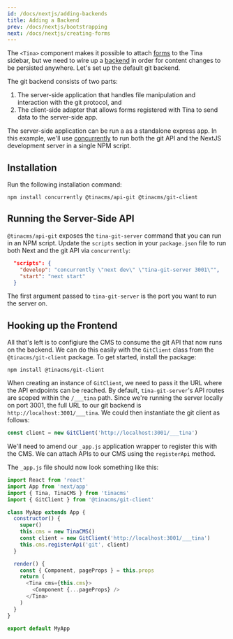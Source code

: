```yaml
---
id: /docs/nextjs/adding-backends
title: Adding a Backend
prev: /docs/nextjs/bootstrapping
next: /docs/nextjs/creating-forms
---
```


The `<Tina>` component makes it possible to attach [forms](../concepts/forms.md) to the Tina sidebar, but we need to wire up a [backend](../concepts/backends.md) in order for content changes to be persisted anywhere. Let's set up the default git backend.

The git backend consists of two parts:

1. The server-side application that handles file manipulation and interaction with the git protocol, and
2. The client-side adapter that allows forms registered with Tina to send data to the server-side app.

The server-side application can be run a as a standalone express app. In this example, we'll use [concurrently](https://www.npmjs.com/package/concurrently) to run both the git API and the NextJS development server in a single NPM script.

## Installation

Run the following installation command:

```
npm install concurrently @tinacms/api-git @tinacms/git-client
```

## Running the Server-Side API

`@tinacms/api-git` exposes the `tina-git-server` command that you can run in an NPM script. Update the `scripts` section in your `package.json` file to run both Next and the git API via `concurrently`:

```json
  "scripts": {
    "develop": "concurrently \"next dev\" \"tina-git-server 3001\"",
    "start": "next start"
  }
```

The first argument passed to `tina-git-server` is the port you want to run the server on.

## Hooking up the Frontend

All that's left is to configiure the CMS to consume the git API that now runs on the backend. We can do this easily with the `GitClient` class from the `@tinacms/git-client` package. To get started, install the package:

```
npm install @tinacms/git-client
```

When creating an instance of `GitClient`, we need to pass it the URL where the API endpoints can be reached. By default, `tina-git-server`'s API routes are scoped within the `/___tina` path. Since we're running the server locally on port 3001, the full URL to our git backend is `http://localhost:3001/___tina`. We could then instantiate the git client as follows:

```javascript
const client = new GitClient('http://localhost:3001/___tina')
```

We'll need to amend our `_app.js` application wrapper to register this with the CMS. We can attach APIs to our CMS using the `registerApi` method.

The `_app.js` file should now look something like this:

```javascript
import React from 'react'
import App from 'next/app'
import { Tina, TinaCMS } from 'tinacms'
import { GitClient } from '@tinacms/git-client'

class MyApp extends App {
  constructor() {
    super()
    this.cms = new TinaCMS()
    const client = new GitClient('http://localhost:3001/___tina')
    this.cms.registerApi('git', client)
  }

  render() {
    const { Component, pageProps } = this.props
    return (
      <Tina cms={this.cms}>
        <Component {...pageProps} />
      </Tina>
    )
  }
}

export default MyApp
```
